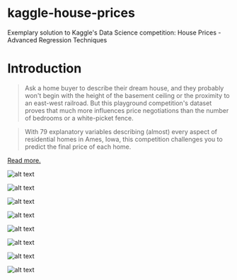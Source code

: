 # kaggle-house-prices
Exemplary solution to Kaggle's Data Science competition: House Prices - Advanced Regression Techniques

<h1>Introduction</h1>

> Ask a home buyer to describe their dream house, and they probably won't begin with the height of the basement ceiling or the proximity to an east-west railroad. But this playground competition's dataset proves that much more influences price negotiations than the number of bedrooms or a white-picket fence.

> With 79 explanatory variables describing (almost) every aspect of residential homes in Ames, Iowa, this competition challenges you to predict the final price of each home.

<a href="https://www.kaggle.com/c/house-prices-advanced-regression-techniques">Read more.</a>

![alt text](https://github.com/djeada/kaggle-house-prices/blob/main/resources/number_of_houses_vs_house_prices.png)

![alt text](https://github.com/djeada/kaggle-house-prices/blob/main/resources/numeric_features_correlation.png)

![alt text](https://github.com/djeada/kaggle-house-prices/blob/main/resources/sale_price_vs_GarageArea.png)

![alt text](https://github.com/djeada/kaggle-house-prices/blob/main/resources/sale_price_vs_GarageCars.png)

![alt text](https://github.com/djeada/kaggle-house-prices/blob/main/resources/sale_price_vs_GrLivArea.png)

![alt text](https://github.com/djeada/kaggle-house-prices/blob/main/resources/sale_price_vs_OverallQual.png)

![alt text](https://github.com/djeada/kaggle-house-prices/blob/main/resources/sale_price_vs_TotalBsmtSF.png)

![alt text](https://github.com/djeada/kaggle-house-prices/blob/main/resources/model_comparison.png)
